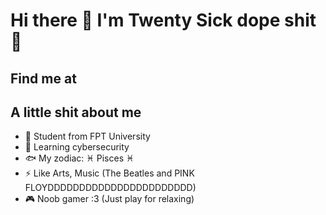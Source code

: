 # Hi there 👋 I'm Twenty Sick dope shit 🤘

<!--
**TwentySick/TwentySick** is a ✨ _special_ ✨ repository because its `README.md` (this file) appears on your GitHub profile.

Here are some ideas to get you started:
-->
## Find me at

## A little shit about me
- 🏫 Student from FPT University
- 🌱 Learning cybersecurity
- 🐟 My zodiac: ♓ Pisces ♓
- ⚡ Like Arts, Music (The Beatles and PINK FLOYDDDDDDDDDDDDDDDDDDDDDDD)
- 🎮 Noob gamer :3 (Just play for relaxing)
